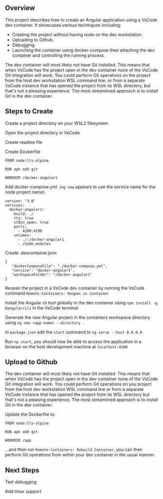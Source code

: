 ## Overview

This project describes how to create an Angular application using a VsCode dev container. It showcases various techniques including:

* Creating the project without having node on the dev workstation.
* Uploading to Github.
* Debugging.
* Launching the container using docker-compose then attaching the dev container and controlling the running process.

The dev container will most likely not have Git installed. This means that when VsCode has the project open in the dev container none of the VsCode Git integration will work. You could perform Git operations on the project from the host dev workstation WSL command line, or from a separate VsCode instance that has opened the project from its WSL directory, but that's not a pleasing experience. The most streamlined approach is to install Git in the dev container.

## Steps to Create

Create a project directory on your WSL2 filesystem.

Open the project directory in VsCode

Create readme file

Create Dockerfile

    FROM node:lts-alpine

    RUN apk add git
    
    WORKDIR /docker-angular1

Add docker-compose.yml. (`ng new` appears to use the service name for the node project name).

    version: "3.8"
    services:  
      docker-angular1:
        build: ./
        tty: true
        stdin_open: true
        ports:
          - 4200:4200
        volumes:
          - ./:/docker-angular1
          - /node_modules
    
Create .devcontainer.json

    {
       "dockerComposeFile": "./docker-compose.yml",
       "service": "docker-angular1",
       "workspaceFolder": "/docker-angular1"
    }

Reopen the project in a VsCode dev container by running the VsCode command `Remote-Containers: Reopen in Container`

Install the Angular cli tool globally in the dev container using `npm install -g @angular/cli` in the VsCode terminal.

Generate the new Angular project in the containers workspace directory using `ng new <app-name> --directory .`

In `package.json` edit the `start` command to `ng serve --host 0.0.0.0`

Run `np start`, you should now be able to access the application in a browser on the host development machine at `localhost:4200`


## Upload to Github

The dev container will most likely not have Git installed. This means that when VsCode has the project open in the dev container none of the VsCode Git integration will work. You could perform Git operations on you project from the host dev workstation WSL command line or from a separate VsCode instance that has opened the project from its WSL directory but that's not a pleasing experience. The most streamlined approach is to install Git in the dev container.

Update the Dockerfile to:

    FROM node:lts-alpine
    
    RUN apk add git
    
    WORKDIR /app
    
...and then run `Remote-Containers: Rebuild Container`, you can then perform Git operations from within your dev container in the usual manner.


## Next Steps

Test debugging

Add tmux support
